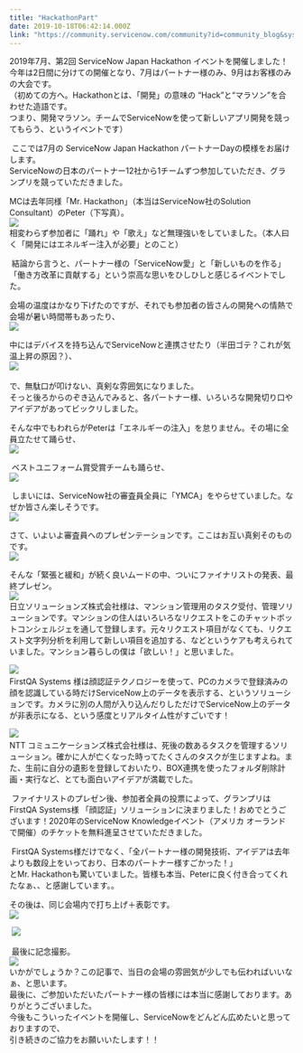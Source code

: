 ```yaml
---
title: "HackathonPart"
date: 2019-10-18T06:42:14.000Z
link: "https://community.servicenow.com/community?id=community_blog&sys_id=aaf9ad71dba84c1cfff8a345ca9619a9"
---
```

<p>2019年7月、第2回 ServiceNow Japan Hackathon イベントを開催しました&#xff01;<br />今年は2日間に分けての開催となり、7月はパートナー様のみ、9月はお客様のみの大会です。<br />&#xff08;初めての方へ。Hackathonとは、「開発」の意味の “Hack”と“マラソン”を合わせた造語です。<br />つまり、開発マラソン。チームでServiceNowを使って新しいアプリ開発を競ってもらう、というイベントです&#xff09;</p>
<p> ここでは7月の ServiceNow Japan Hackathon パートナーDayの模様をお届けします。<br />ServiceNowの日本のパートナー12社から1チームずつ参加していただき、グランプリを競っていただきました。</p>
<p>MCは去年同様「Mr. Hackathon」&#xff08;本当はServiceNow社のSolution Consultant&#xff09;のPeter&#xff08;下写真&#xff09;。<br /><img src="https://community.servicenow.com/e2e86535db684c1cfff8a345ca961992.iix" /><br />相変わらず参加者に「踊れ」や「歌え」など無理強いをしていました。&#xff08;本人曰く「開発にはエネルギー注入が必要」とのこと&#xff09;</p>
<p> 結論から言うと、パートナー様の「ServiceNow愛」と「新しいものを作る」「働き方改革に貢献する」という崇高な思いをひしひしと感じるイベントでした。</p>
<p>会場の温度はかなり下げたのですが、それでも参加者の皆さんの開発への情熱で会場が暑い時間帯もあったり、<br /><img src="https://community.servicenow.com/fc096175db684c1cfff8a345ca9619df.iix" /></p>
<p>中にはデバイスを持ち込んでServiceNowと連携させたり&#xff08;半田ゴテ&#xff1f;これが気温上昇の原因&#xff1f;&#xff09;、<br /><img src="https://community.servicenow.com/e4196975db684c1cfff8a345ca9619f6.iix" /><br /><br />で、無駄口が叩けない、真剣な雰囲気になりました。<br />そっと後ろからのぞき込んでみると、各パートナー様、いろいろな開発切り口やアイデアがあってビックリしました。</p>
<p>そんな中でもわれらがPeterは「エネルギーの注入」を怠りません。その場に全員立たせて踊らせ、<br /><img src="https://community.servicenow.com/963969f5db684c1cfff8a345ca961987.iix" /></p>
<p> ベストユニフォーム賞受賞チームも踊らせ、<br /><img src="https://community.servicenow.com/39496139db684c1cfff8a345ca961911.iix" /></p>
<p> しまいには、ServiceNow社の審査員全員に「YMCA」をやらせていました。なぜか皆さん楽しそうです。<br /><img src="https://community.servicenow.com/bd59e179db684c1cfff8a345ca96194a.iix" /></p>
<p>さて、いよいよ審査員へのプレゼンテーションです。ここはお互い真剣そのものです。<br /><img src="https://community.servicenow.com/0669a1b9db684c1cfff8a345ca961962.iix" /></p>
<p>そんな「緊張と緩和」が続く良いムードの中、ついにファイナリストの発表、最終プレゼン。<br /> <img src="https://community.servicenow.com/3d79a9b9db684c1cfff8a345ca9619cd.iix" /><br />日立ソリューションズ株式会社様は、マンション管理用のタスク受付、管理ソリューションです。マンションの住人はいろいろなリクエストをこのチャットボットコンシェルジェを通して登録します。元々リクエスト項目がなくても、リクエスト文字列分析を利用して新しい項目を追加する、などというケアも考えられていました。マンション暮らしの僕は「欲しい&#xff01;」と思いました。</p>
<p><img src="https://community.servicenow.com/4499adb9db684c1cfff8a345ca9619c4.iix" /> <br />FirstQA Systems 様は顔認証テクノロジーを使って、PCのカメラで登録済みの顔を認識している時だけServiceNow上のデータを表示する、というソリューションです。カメラに別の人間が入り込んだりしただけでServiceNow上のデータが非表示になる、という感度とリアルタイム性がすごいです&#xff01;</p>
<p><img src="https://community.servicenow.com/54a9253ddb684c1cfff8a345ca961954.iix" /> <br />NTT コミュニケーションズ株式会社様は、死後の数あるタスクを管理するソリューション。確かに人が亡くなった時ってたくさんのタスクが生じますよね。また、生前に自分の遺影を登録しておいたり、BOX連携を使ったフォルダ削除計画・実行など、とても面白いアイデアが満載でした。</p>
<p> ファイナリストのプレゼン後、参加者全員の投票によって、グランプリはFirstQA Systems様 「顔認証」ソリューションに決まりました&#xff01;おめでとうございます&#xff01;2020年のServiceNow Knowledgeイベント&#xff08;アメリカ オーランドで開催&#xff09;のチケットを無料進呈させていただきました。</p>
<p> FirstQA Systems様だけでなく、「全パートナー様の開発技術、アイデアは去年よりも数段上をいっており、日本のパートナー様すごかった&#xff01;」<br />とMr. Hackathonも驚いていました。皆様も本当、Peterに良く付き合ってくれたなぁ、、と感謝しています。。</p>
<p>その後は、同じ会場内で打ち上げ&#xff0b;表彰です。<br /><img src="https://community.servicenow.com/d2c9a9fddb684c1cfff8a345ca9619ca.iix" /></p>
<p> <img src="https://community.servicenow.com/09d96531dba84c1cfff8a345ca961924.iix" /></p>
<p> 最後に記念撮影。<br /><img src="https://community.servicenow.com/64e9ad31dba84c1cfff8a345ca9619c0.iix" /><br />いかがでしょうか&#xff1f;この記事で、当日の会場の雰囲気が少しでも伝わればいいなぁ、と思います。<br />最後に、ご参加いただいたパートナー様の皆様には本当に感謝しております。ありがとうございました。<br />今後もこういったイベントを開催し、ServiceNowをどんどん広めたいと思っておりますので、<br />引き続きのご協力をお願いいたします&#xff01;&#xff01;</p>